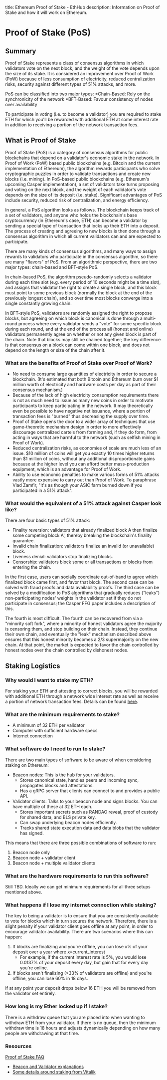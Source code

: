 title: Ethereum Proof of Stake - EthHub
description: Information on Proof of Stake and how it will work on Ethereum.

# Proof of Stake (PoS)

## Summary

Proof of Stake represents a class of consensus algorithms in which validators vote on the next block, and the weight of the vote depends upon the size of its stake.
It is considered an improvement over Proof of Work (PoW) because of less consumption of electricity, reduced centralization risks, security against different types of 51% attacks, and more.

PoS can be classified into two major types:
*Chain-Based: Rely on the synchronicity of the network
*BFT-Based: Favour consistency of nodes over availability

To participate in voting \(i.e. to become a validator\) you are required to stake ETH for which you'll be rewarded with additional ETH at some interest rate in addition to receiving a portion of the network transaction fees.

## What is Proof of Stake

Proof of Stake \(PoS\) is a category of consensus algorithms for public blockchains that depend on a validator's economic stake in the network. In Proof of Work \(PoW\) based public blockchains \(e.g. Bitcoin and the current implementation of Ethereum\), the algorithm rewards participants who solve cryptographic puzzles in order to validate transactions and create new blocks \(i.e. mining\). In PoS-based public blockchains \(e.g. Ethereum's upcoming Casper implementation\), a set of validators take turns proposing and voting on the next block, and the weight of each validator's vote depends on the size of its deposit \(i.e. stake\). Significant advantages of PoS include security, reduced risk of centralization, and energy efficiency.

In general, a PoS algorithm looks as follows. The blockchain keeps track of a set of validators, and anyone who holds the blockchain's base cryptocurrency \(in Ethereum's case, ETH\) can become a validator by sending a special type of transaction that locks up their ETH into a deposit. The process of creating and agreeing to new blocks is then done through a consensus algorithm in which all current validators can and are expected to participate.

There are many kinds of consensus algorithms, and many ways to assign rewards to validators who participate in the consensus algorithm, so there are many "flavors" of PoS. From an algorithmic perspective, there are two major types: chain-based and BFT-style PoS.

In chain-based PoS, the algorithm pseudo-randomly selects a validator during each time slot \(e.g. every period of 10 seconds might be a time slot\), and assigns that validator the right to create a single block, and this block must point to some previous block \(normally the block at the end of the previously longest chain\), and so over time most blocks converge into a single constantly growing chain.

In BFT-style PoS, validators are randomly assigned the right to propose blocks, but agreeing on which block is canonical is done through a multi-round process where every validator sends a "vote" for some specific block during each round, and at the end of the process all \(honest and online\) validators permanently agree on whether or not any given block is part of the chain. Note that blocks may still be chained together; the key difference is that consensus on a block can come within one block, and does not depend on the length or size of the chain after it.

### What are the benefits of Proof of Stake over Proof of Work?

* No need to consume large quantities of electricity in order to secure a blockchain. \(It's estimated that both Bitcoin and Ethereum burn over $1 million worth of electricity and hardware costs per day as part of their consensus mechanism.\)
* Because of the lack of high electricity consumption requirements there is not as much need to issue as many new coins in order to motivate participants to keep participating in the network. It may theoretically even be possible to have negative net issuance, where a portion of transaction fees is "burned" thus decreasing the supply over time.
* Proof of Stake opens the door to a wider array of techniques that use game-theoretic mechanism design in order to more effectively discourage centralized cartels from forming and, if they do form, from acting in ways that are harmful to the network \(such as selfish mining in Proof of Work\).
* Reduced centralization risks, as economies of scale are much less of an issue. $10 million of coins will get you exactly 10 times higher returns than $1 million of coins, without any additional disproportionate gains because at the higher level you can afford better mass-production equipment, which is an advantage for Proof of Work.
* Ability to use economic penalties to make various forms of 51% attacks vastly more expensive to carry out than Proof of Work. To paraphrase Vlad Zamfir, "it's as though your ASIC farm burned down if you participated in a 51% attack".

### What would the equivalent of a 51% attack against Casper look like?

There are four basic types of 51% attack:

* Finality reversion: validators that already finalized block A then finalize some competing block A', thereby breaking the blockchain's finality guarantee.
* Invalid chain finalization: validators finalize an invalid \(or unavailable\) block.
* Liveness denial: validators stop finalizing blocks.
* Censorship: validators block some or all transactions or blocks from entering the chain.

In the first case, users can socially coordinate out-of-band to agree which finalized block came first, and favor that block. The second case can be solved with fraud proofs and data availability proofs. The third case can be solved by a modification to PoS algorithms that gradually reduces \("leaks"\) non-participating nodes' weights in the validator set if they do not participate in consensus; the Casper FFG paper includes a description of this.

The fourth is most difficult. The fourth can be recovered from via a "minority soft fork", where a minority of honest validators agree the majority is censoring them, and stop building on their chain. Instead, they continue their own chain, and eventually the "leak" mechanism described above ensures that this honest minority becomes a 2/3 supermajority on the new chain. At that point, the market is expected to favor the chain controlled by honest nodes over the chain controlled by dishonest nodes.

## Staking Logistics

### Why would I want to stake my ETH?

For staking your ETH and attesting to correct blocks, you will be rewarded with additional ETH through a network wide interest rate as well as receive a portion of network transaction fees. Details can be found [here](https://docs.ethhub.io/ethereum-roadmap/ethereum-2.0/eth-2.0-economics/).

### What are the minimum requirements to stake?

* A minimum of 32 ETH per validator
* Computer with sufficient hardware specs
* Internet connection

### What software do I need to run to stake?

There are two main types of software to be aware of when considering staking on Ethereum:

* Beacon nodes: This is the hub for your validators. 
  * Stores canonical state, handles peers and incoming sync, propagates blocks and attestations.
  * Has a gRPC server that clients can connect to and provides a public API.
* Validator clients: Talks to your beacon node and signs blocks. You can have multiple of these at 32 ETH each.
  * Stores important secrets such as RANDAO reveal, proof of custody for shared data, and BLS private key.
  * Can swap underlying beacon nodes efficiently.
  * Tracks shared state execution data and data blobs that the validator has signed.

This means that there are three possible combinations of software to run:

1. Beacon node only
2. Beacon node + validator client
3. Beacon node + multiple validator clients

### What are the hardware requirements to run this software?

Still TBD. Ideally we can get minimum requirements for all three setups mentioned above.

### What happens if I lose my internet connection while staking?

The key to being a validator is to ensure that you are consistently available to vote for blocks which in turn secures the network. Therefore, there is a slight penalty if your validator client goes offline at any point, in order to encourage validator availability. There are two scenarios where this can happen:

1. If blocks are finalizing and you're offline, you can lose x% of your deposit over a year where x=current\_interest
   * For example, if the current interest rate is 5%, you would lose 0.0137% of your deposit every day, but gain that for every day you're online.
2. If blocks aren't finalizing \(&gt;33% of validators are offline\) and you're offline, you can lose 60% in 18 days. 

If at any point your deposit drops below 16 ETH you will be removed from the validator set entirely.

### How long is my Ether locked up if I stake?

There is a withdraw queue that you are placed into when wanting to withdraw ETH from your validator. If there is no queue, then the minimum withdraw time is 18 hours and adjusts dynamically depending on how many people are withdrawing at that time.

### Resources

[Proof of Stake FAQ](https://github.com/ethereum/wiki/wiki/Proof-of-Stake-FAQs)
* [Beacon and Validator explanations](https://twitter.com/terenc3t/status/1070738081337106432)
* [Some details around staking from Vitalik](https://www.reddit.com/r/ethereum/comments/a41u9k/_/ebbm03t/?context=1)


